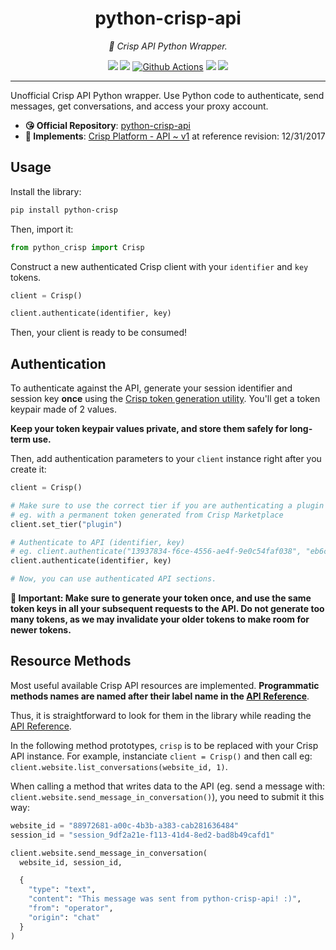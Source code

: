 <div align="center">

# python-crisp-api
*🐍 Crisp API Python Wrapper.*

[![](https://img.shields.io/github/license/lvillis/python-crisp-api?style=flat-square)](https://github.com/lvillis/python-crisp-api)
[![](https://img.shields.io/github/repo-size/lvillis/python-crisp-api?style=flat-square&color=328657)](https://github.com/lvillis/python-crisp-api)
[![Github Actions](https://img.shields.io/github/workflow/status/lvillis/python-crisp-api/Publish?style=flat-square)](https://github.com/lvillis/python-crisp-api/actions) 
[![](https://img.shields.io/github/last-commit/lvillis/python-crisp-api?style=flat-square&label=commits)](https://github.com/lvillis/python-crisp-api)
[![](https://img.shields.io/pypi/dm/python-crisp?style=flat-square)](https://github.com/lvillis/python-crisp-api)

</div>

---

Unofficial Crisp API Python wrapper. Use Python code to authenticate, send messages, get conversations, and access your proxy account.


* **😘 Official Repository**: [python-crisp-api](https://github.com/crisp-im/python-crisp-api)
* **📝 Implements**: [Crisp Platform - API ~ v1](https://docs.crisp.chat/api/v1/) at reference revision: 12/31/2017

## Usage

Install the library:

```bash
pip install python-crisp
```

Then, import it:

```python
from python_crisp import Crisp
```

Construct a new authenticated Crisp client with your `identifier` and `key` tokens.

```python
client = Crisp()

client.authenticate(identifier, key)
```

Then, your client is ready to be consumed!

## Authentication

To authenticate against the API, generate your session identifier and session key **once** using the [Crisp token generation utility](https://go.crisp.chat/account/token/). You'll get a token keypair made of 2 values.

**Keep your token keypair values private, and store them safely for long-term use.**

Then, add authentication parameters to your `client` instance right after you create it:

```python
client = Crisp()

# Make sure to use the correct tier if you are authenticating a plugin
# eg. with a permanent token generated from Crisp Marketplace
client.set_tier("plugin")

# Authenticate to API (identifier, key)
# eg. client.authenticate("13937834-f6ce-4556-ae4f-9e0c54faf038", "eb6c3623245521d7a6c35f5b29f3fa756e893f034ed551d84518961c5ff16dec")
client.authenticate(identifier, key)

# Now, you can use authenticated API sections.
```

**🔴 Important: Make sure to generate your token once, and use the same token keys in all your subsequent requests to the API. Do not generate too many tokens, as we may invalidate your older tokens to make room for newer tokens.**

## Resource Methods

Most useful available Crisp API resources are implemented. **Programmatic methods names are named after their label name in the [API Reference](https://docs.crisp.chat/api/v1/)**.

Thus, it is straightforward to look for them in the library while reading the [API Reference](https://docs.crisp.chat/api/v1/).

In the following method prototypes, `crisp` is to be replaced with your Crisp API instance. For example, instanciate `client = Crisp()` and then call eg: `client.website.list_conversations(website_id, 1)`.

When calling a method that writes data to the API (eg. send a message with: `client.website.send_message_in_conversation()`), you need to submit it this way:

```python
website_id = "88972681-a00c-4b3b-a383-cab281636484"
session_id = "session_9df2a21e-f113-41d4-8ed2-bad8b49cafd1"

client.website.send_message_in_conversation(
  website_id, session_id,

  {
    "type": "text",
    "content": "This message was sent from python-crisp-api! :)",
    "from": "operator",
    "origin": "chat"
  }
)
```
